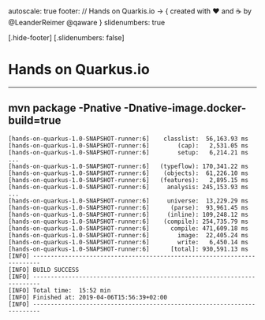 autoscale: true
footer: // Hands on Quarkis.io -> { created with :heart: and :coffee: by @LeanderReimer @qaware }
slidenumbers: true

[.hide-footer]
[.slidenumbers: false]
# __Hands on__ Quarkus.io

---

## mvn package -Pnative -Dnative-image.docker-build=true

```
[hands-on-quarkus-1.0-SNAPSHOT-runner:6]    classlist:  56,163.93 ms
[hands-on-quarkus-1.0-SNAPSHOT-runner:6]        (cap):   2,531.05 ms
[hands-on-quarkus-1.0-SNAPSHOT-runner:6]        setup:   6,214.21 ms
...
[hands-on-quarkus-1.0-SNAPSHOT-runner:6]   (typeflow): 170,341.22 ms
[hands-on-quarkus-1.0-SNAPSHOT-runner:6]    (objects):  61,226.10 ms
[hands-on-quarkus-1.0-SNAPSHOT-runner:6]   (features):   2,895.15 ms
[hands-on-quarkus-1.0-SNAPSHOT-runner:6]     analysis: 245,153.93 ms
...
[hands-on-quarkus-1.0-SNAPSHOT-runner:6]     universe:  13,229.29 ms
[hands-on-quarkus-1.0-SNAPSHOT-runner:6]      (parse):  93,961.45 ms
[hands-on-quarkus-1.0-SNAPSHOT-runner:6]     (inline): 109,248.12 ms
[hands-on-quarkus-1.0-SNAPSHOT-runner:6]    (compile): 254,735.79 ms
[hands-on-quarkus-1.0-SNAPSHOT-runner:6]      compile: 471,609.18 ms
[hands-on-quarkus-1.0-SNAPSHOT-runner:6]        image:  22,405.24 ms
[hands-on-quarkus-1.0-SNAPSHOT-runner:6]        write:   6,450.14 ms
[hands-on-quarkus-1.0-SNAPSHOT-runner:6]      [total]: 930,591.13 ms
[INFO] ------------------------------------------------------------------------
[INFO] BUILD SUCCESS
[INFO] ------------------------------------------------------------------------
[INFO] Total time:  15:52 min
[INFO] Finished at: 2019-04-06T15:56:39+02:00
[INFO] ------------------------------------------------------------------------
```
